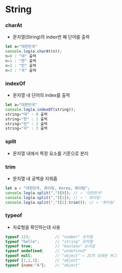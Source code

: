 # String
### charAt 
- 문자열(String)의 index번 째 단어를 출력 
```javascript
let a="대한민국"
console.log(a.charAt(n));
n=0 : "대" 출력
n=1 : "한" 출력
n=2 : "민" 출력
n=3 : "국" 출력
```

### indexOf
- 문자열 내 단어의 index를 출력
```javascript
let a="대한민국"
console.log(a.indexOf(string));
string="대" : 0 출력
string="한" : 1 출력
string="민" : 2 출력
string="국" : 3 출력
```

### split
- 문자열 내에서 특정 요소를 기준으로 분리

### trim
- 문자열 내 공백을 지워줌

```javascript
let a = "대한민국, 화이팅, Korea, 화이팅";
console.log(a.split(",")[0]); // → '대한민국'
console.log(a.split(",")[1]); // → ' 화이팅'
console.log(a.split(",")[1].trim()); // → '화이팅'
```

### typeof
- 자료형을 확인하는데 사용
```js
typeof 123;           // "number" 숫자형
typeof "hello";       // "string" 문자열
typeof true;          // "boolean" 논리값
typeof undefined;     // "undefined" 
typeof null;          // "object" ← JS의 오래된 버그
typeof [1,2,3];       // "object"
typeof {name:"A"};    // "object"

```